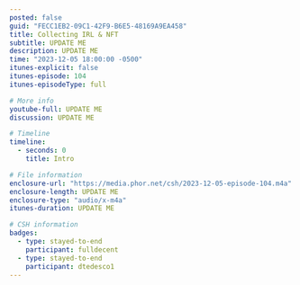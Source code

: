 ```yaml
---
posted: false
guid: "FECC1EB2-09C1-42F9-B6E5-48169A9EA458"
title: Collecting IRL & NFT
subtitle: UPDATE ME
description: UPDATE ME 
time: "2023-12-05 18:00:00 -0500"
itunes-explicit: false
itunes-episode: 104
itunes-episodeType: full

# More info
youtube-full: UPDATE ME
discussion: UPDATE ME

# Timeline
timeline:
  - seconds: 0
    title: Intro

# File information
enclosure-url: "https://media.phor.net/csh/2023-12-05-episode-104.m4a"
enclosure-length: UPDATE ME
enclosure-type: "audio/x-m4a"
itunes-duration: UPDATE ME

# CSH information
badges:
  - type: stayed-to-end
    participant: fulldecent
  - type: stayed-to-end
    participant: dtedesco1
---
```


<!--end of quick notes-->

